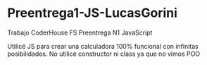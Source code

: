 # Preentrega1-JS-LucasGorini
Trabajo CoderHouse FS Preentrega N1 JavaScript

Utilicé JS para crear una calculadora 100% funcional con infinitas posibilidades.
No utilicé constructor ni class ya que no vimos POO
